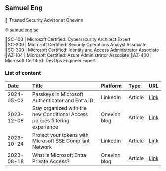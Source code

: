 ## Samuel Eng

💼 Trusted Security Advisor at Onevinn

🌐 [samueleng.se](https://samueleng.se)

🏅SC-100 | Microsoft Certified: Cybersecurity Architect Expert<br>
🏅SC-200 | Microsoft Certified: Security Operations Analyst Associate<br>
🏅SC-300 | Microsoft Certified: Identity and Access Administrator Associate<br>
🏅AZ-104 | Microsoft Certified: Azure Administrator Associate
🏅AZ-400 | Microsoft Certified: DevOps Engineer Expert

### List of content

| Date | Title | Platform | Type | URL |
| :--- | :---- | :--- | :--- | ---: |
| 2024-05-02 | Passkeys in Microsoft Authenticator and Entra ID | LinkedIn | Article | [Link](https://www.linkedin.com/pulse/passkeys-microsoft-authenticator-entra-id-samuel-eng-qkiif) |
| 2023-12-08 | Stay organized with the new Conditional Access policies filtering experience | Onevinn blog | Article | [Link](https://blog.onevinn.com/new-ca-framework-capabilities) |
| 2023-10-24 | Protect your tokens with Microsoft SSE Compliant Network | LinkedIn | Article | [Link](https://www.linkedin.com/pulse/protect-your-tokens-microsoft-sse-compliant-network-samuel-eng-o5hlf/) |
| 2023-08-18 | What is Microsoft Entra Private Access? | Onevinn blog | Article | [Link](https://blog.onevinn.com/what-is-microsoft-entra-private-access) |

<!--
**sengtech/sengtech** is a ✨ _special_ ✨ repository because its `README.md` (this file) appears on your GitHub profile.

Here are some ideas to get you started:

- 🔭 I’m currently working on ...
- 🌱 I’m currently learning ...
- 👯 I’m looking to collaborate on ...
- 🤔 I’m looking for help with ...
- 💬 Ask me about ...
- 📫 How to reach me: ...
- 😄 Pronouns: ...
- ⚡ Fun fact: ...
-->
